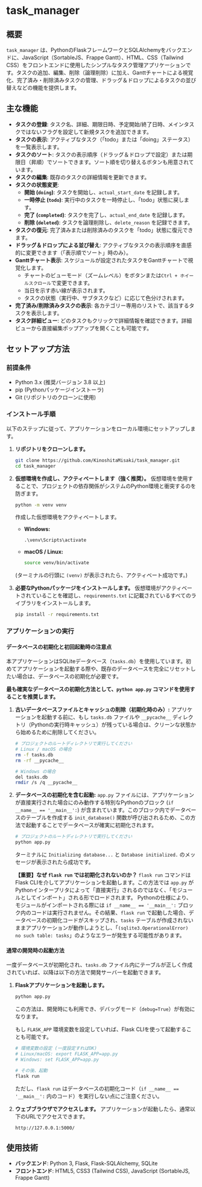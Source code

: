 # task_manager

## 概要

`task_manager` は、PythonのFlaskフレームワークとSQLAlchemyをバックエンドに、JavaScript（SortableJS、Frappe Gantt）、HTML、CSS（Tailwind CSS）をフロントエンドに使用したシンプルなタスク管理アプリケーションです。タスクの追加、編集、削除（論理削除）に加え、Ganttチャートによる視覚化、完了済み・削除済みタスクの管理、ドラッグ＆ドロップによるタスクの並び替えなどの機能を提供します。

## 主な機能

*   **タスクの登録**: タスク名、詳細、期限日時、予定開始/終了日時、メインタスクではないフラグを設定して新規タスクを追加できます。
*   **タスクの表示**: アクティブなタスク（「todo」または「doing」ステータス）を一覧表示します。
*   **タスクのソート**: タスクの表示順序（ドラッグ＆ドロップで設定）または期限日（昇順）でソートできます。ソート順を切り替えるボタンも用意されています。
*   **タスクの編集**: 既存のタスクの詳細情報を更新できます。
*   **タスクの状態変更**:
    *   **開始 (`doing`)**: タスクを開始し、`actual_start_date` を記録します。
    *   **一時停止 (`todo`)**: 実行中のタスクを一時停止し、「todo」状態に戻します。
    *   **完了 (`completed`)**: タスクを完了し、`actual_end_date` を記録します。
    *   **削除 (`deleted`)**: タスクを論理削除し、`delete_reason` を記録できます。
*   **タスクの復元**: 完了済みまたは削除済みのタスクを「todo」状態に復元できます。
*   **ドラッグ＆ドロップによる並び替え**: アクティブなタスクの表示順序を直感的に変更できます（「表示順でソート」時のみ）。
*   **Ganttチャート表示**: スケジュールが設定されたタスクをGanttチャートで視覚化します。
    *   チャートのビューモード（ズームレベル）をボタンまたは`Ctrl + ホイールスクロール`で変更できます。
    *   当日を示す赤い線が表示されます。
    *   タスクの状態（実行中、サブタスクなど）に応じて色分けされます。
*   **完了済み/削除済みタスクの表示**: 各カテゴリー専用のリストで、該当するタスクを表示します。
*   **タスク詳細ビュー**: どのタスクもクリックで詳細情報を確認できます。詳細ビューから直接編集ポップアップを開くことも可能です。

## セットアップ方法

### 前提条件

*   Python 3.x (推奨バージョン 3.8 以上)
*   pip (Pythonパッケージインストーラ)
*   Git (リポジトリのクローンに使用)

### インストール手順

以下のステップに従って、アプリケーションをローカル環境にセットアップします。

1.  **リポジトリをクローンします。**
    ```bash
    git clone https://github.com/KinoshitaMisaki/task_manager.git
    cd task_manager
    ```

2.  **仮想環境を作成し、アクティベートします（強く推奨）。**
    仮想環境を使用することで、プロジェクトの依存関係がシステムのPython環境と衝突するのを防ぎます。

    ```bash
    python -m venv venv
    ```

    作成した仮想環境をアクティベートします。
    *   **Windows:**
        ```cmd
        .\venv\Scripts\activate
        ```
    *   **macOS / Linux:**
        ```bash
        source venv/bin/activate
        ```
    
    (ターミナルの行頭に `(venv)` が表示されたら、アクティベート成功です。)

3.  **必要なPythonパッケージをインストールします。**
    仮想環境がアクティベートされていることを確認し、`requirements.txt` に記載されているすべてのライブラリをインストールします。

    ```bash
    pip install -r requirements.txt
    ```

### アプリケーションの実行

#### データベースの初期化と初回起動時の注意点

本アプリケーションはSQLiteデータベース（`tasks.db`）を使用しています。初めてアプリケーションを起動する際や、既存のデータベースを完全にリセットしたい場合は、データベースの初期化が必要です。

**最も確実なデータベースの初期化方法として、`python app.py` コマンドを使用することを推奨します。**

1.  **古いデータベースファイルとキャッシュの削除（初期化時のみ）:**
    アプリケーションを起動する前に、もし `tasks.db` ファイルや `__pycache__` ディレクトリ（Pythonの実行時キャッシュ）が残っている場合は、クリーンな状態から始めるために削除してください。

    ```bash
    # プロジェクトのルートディレクトリで実行してください
    # Linux / macOS の場合
    rm -f tasks.db
    rm -rf __pycache__

    # Windows の場合
    del tasks.db
    rmdir /s /q __pycache__
    ```

2.  **データベースの初期化を含む起動:**
    `app.py` ファイルには、アプリケーションが直接実行された場合にのみ動作する特別なPythonのブロック (`if __name__ == '__main__':`) が含まれています。このブロック内でデータベースのテーブルを作成する `init_database()` 関数が呼び出されるため、この方法で起動することでデータベースが確実に初期化されます。

    ```bash
    # プロジェクトのルートディレクトリで実行してください
    python app.py
    ```
    ターミナルに `Initializing database...` と `Database initialized.` のメッセージが表示されたら成功です。

    **【重要】なぜ `flask run` では初期化されないのか？**
    `flask run` コマンドはFlask CLIを介してアプリケーションを起動します。この方法では `app.py` がPythonインタープリタによって「直接実行」されるのではなく、「モジュールとしてインポート」される形でロードされます。
    Pythonの仕様により、モジュールがインポートされる際には `if __name__ == '__main__':` ブロック内のコードは実行されません。その結果、`flask run` で起動した場合、データベースの初期化コードがスキップされ、`tasks` テーブルが作成されないままアプリケーションが動作しようとし、「`(sqlite3.OperationalError) no such table: tasks`」のようなエラーが発生する可能性があります。

#### 通常の開発時の起動方法

一度データベースが初期化され、`tasks.db` ファイル内にテーブルが正しく作成されていれば、以降は以下の方法で開発サーバーを起動できます。

1.  **Flaskアプリケーションを起動します。**
    ```bash
    python app.py
    ```
    この方法は、開発時にも利用でき、デバッグモード（`debug=True`）が有効になります。

    もし `FLASK_APP` 環境変数を設定していれば、Flask CLIを使って起動することも可能です。
    ```bash
    # 環境変数の設定 (一度設定すればOK)
    # Linux/macOS: export FLASK_APP=app.py
    # Windows: set FLASK_APP=app.py

    # その後、起動
    flask run
    ```
    ただし、`flask run` はデータベースの初期化コード（`if __name__ == '__main__':` 内のコード）を実行しない点にご注意ください。

2.  **ウェブブラウザでアクセスします。**
    アプリケーションが起動したら、通常以下のURLでアクセスできます。

    ```
    http://127.0.0.1:5000/
    ```

## 使用技術

*   **バックエンド**: Python 3, Flask, Flask-SQLAlchemy, SQLite
*   **フロントエンド**: HTML5, CSS3 (Tailwind CSS), JavaScript (SortableJS, Frappe Gantt)